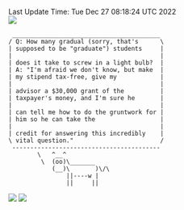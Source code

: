 Last Update Time: 
Tue Dec 27 08:18:24 UTC 2022
<br>![](https://img.shields.io/badge/%E5%A4%A7%E5%AE%B6-%E5%AE%89%E5%AE%89-green)<br>
```
 _________________________________________
/ Q: How many gradual (sorry, that's      \
| supposed to be "graduate") students     |
|                                         |
| does it take to screw in a light bulb?  |
| A: "I'm afraid we don't know, but make  |
| my stipend tax-free, give my            |
|                                         |
| advisor a $30,000 grant of the          |
| taxpayer's money, and I'm sure he       |
|                                         |
| can tell me how to do the gruntwork for |
| him so he can take the                  |
|                                         |
| credit for answering this incredibly    |
\ vital question."                        /
 -----------------------------------------
        \   ^__^
         \  (oo)\_______
            (__)\       )\/\
                ||----w |
                ||     ||
```
![](https://github-readme-stats.vercel.app/api?username=chenlitw)
![](https://github-readme-stats.vercel.app/api/top-langs/?username=chenlitw)
